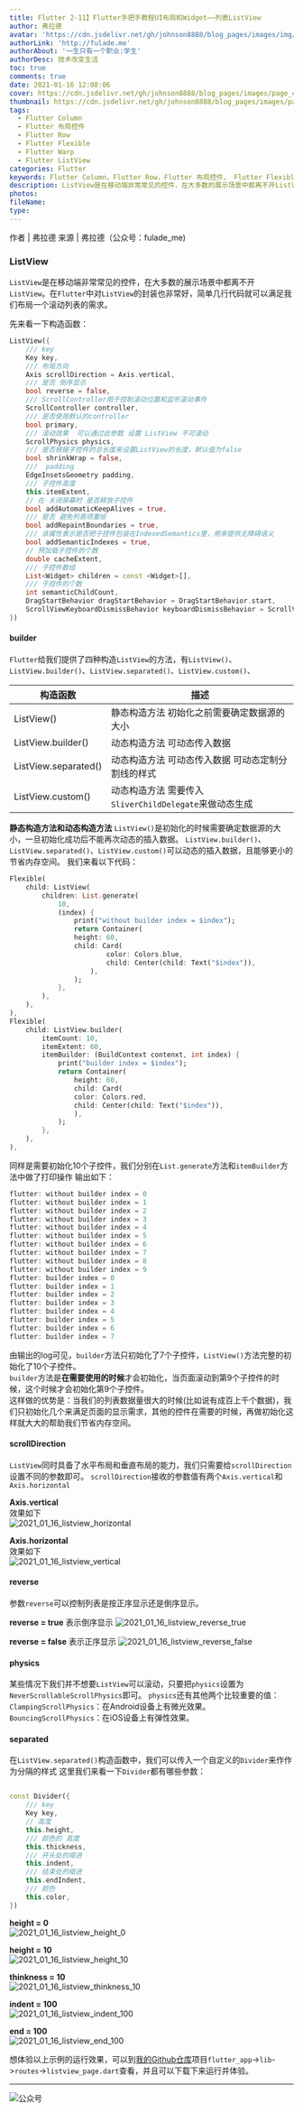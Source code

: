 ```yaml
---
title: Flutter 2-11】Flutter手把手教程UI布局和Widget——列表ListView
author: 弗拉德
avatar: 'https://cdn.jsdelivr.net/gh/johnson8888/blog_pages/images/img/avatar.jpg'
authorLink: 'http://fulade.me'
authorAbout: '一生只有一个职业:学生'
authorDesc: 技术改变生活
toc: true
comments: true
date: 2021-01-16 12:08:06
cover: https://cdn.jsdelivr.net/gh/johnson8888/blog_pages/images/page_conver_flutter_blue.jpeg
thumbnail: https://cdn.jsdelivr.net/gh/johnson8888/blog_pages/images/page_conver_flutter_blue.jpeg
tags:
  - Flutter Column
  - Flutter 布局控件
  - Flutter Row
  - Flutter Flexible
  - Flutter Warp
  - Flutter ListView
categories: Flutter
keywords: Flutter Column，Flutter Row，Flutter 布局控件， Flutter Flexible，Flutter Warp，ListView 
description: ListView是在移动端非常常见的控件，在大多数的展示场景中都离不开ListView。在Flutter中对ListView的封装也非常好，简单几行代码就可以满足我们布局一个滚动列表的需求。
photos:
fileName:
type:
---
```


作者 | 弗拉德
来源 | 弗拉德（公众号：fulade_me)

### ListView
`ListView`是在移动端非常常见的控件，在大多数的展示场景中都离不开`ListView`。在`Flutter`中对`ListView`的封装也非常好，简单几行代码就可以满足我们布局一个滚动列表的需求。

先来看一下构造函数：
```dart
ListView({
    /// key
    Key key,
    /// 布局方向
    Axis scrollDirection = Axis.vertical,
    /// 是否 倒序显示
    bool reverse = false,
    /// ScrollController用于控制滚动位置和监听滚动事件
    ScrollController controller,
    /// 是否使用默认的controller
    bool primary,
    /// 滚动效果  可以通过此参数 设置 ListView 不可滚动
    ScrollPhysics physics,
    /// 是否根据子控件的总长度来设置ListView的长度，默认值为false
    bool shrinkWrap = false,
    ///  padding
    EdgeInsetsGeometry padding,
    /// 子控件高度
    this.itemExtent,
    // 在 关闭屏幕时 是否释放子控件
    bool addAutomaticKeepAlives = true,
    /// 是否 避免列表项重绘
    bool addRepaintBoundaries = true,
    /// 该属性表示是否把子控件包装在IndexedSemantics里，用来提供无障碍语义
    bool addSemanticIndexes = true,
    // 预加载子控件的个数
    double cacheExtent,
    /// 子控件数组
    List<Widget> children = const <Widget>[],
    /// 子控件的个数
    int semanticChildCount,
    DragStartBehavior dragStartBehavior = DragStartBehavior.start,
    ScrollViewKeyboardDismissBehavior keyboardDismissBehavior = ScrollViewKeyboardDismissBehavior.manual,
})
```


#### builder 
`Flutter`给我们提供了四种构造`ListView`的方法，有`ListView()`、`ListView.builder()`、`ListView.separated()`、`ListView.custom()`、

|  构造函数   | 描述  |
|  ----  | ----  |
| ListView()  | 静态构造方法 初始化之前需要确定数据源的大小 |
| ListView.builder()  | 动态构造方法  可动态传入数据 |
| ListView.separated() | 动态构造方法  可动态传入数据 可动态定制分割线的样式 |
| ListView.custom()  |  动态构造方法 需要传入`SliverChildDelegate`来做动态生成 |

**静态构造方法和动态构造方法**
`ListView()`是初始化的时候需要确定数据源的大小，一旦初始化成功后不能再次动态的插入数据。
`ListView.builder()`、`ListView.separated()`、`ListView.custom()`可以动态的插入数据，且能够更小的节省内存空间。
我们来看以下代码：  
``` dart
Flexible(
    child: ListView(
        children: List.generate(
            10,
            (index) {
                print("without builder index = $index");
                return Container(
                height: 60,
                child: Card(
                        color: Colors.blue,
                        child: Center(child: Text("$index")),
                    ),
                );
            },
        ),
    ),
),
Flexible(
    child: ListView.builder(
        itemCount: 10,
        itemExtent: 60,
        itemBuilder: (BuildContext contenxt, int index) {
            print("builder index = $index");
            return Container(
                height: 60,
                child: Card(
                color: Colors.red,
                child: Center(child: Text("$index")),
                ),
            );
        },
    ),
),
```
同样是需要初始化10个子控件，我们分别在`List.generate`方法和`itemBuilder`方法中做了打印操作
输出如下：
``` dart
flutter: without builder index = 0
flutter: without builder index = 1
flutter: without builder index = 2
flutter: without builder index = 3
flutter: without builder index = 4
flutter: without builder index = 5
flutter: without builder index = 6
flutter: without builder index = 7
flutter: without builder index = 8
flutter: without builder index = 9
flutter: builder index = 0
flutter: builder index = 1
flutter: builder index = 2
flutter: builder index = 3
flutter: builder index = 4
flutter: builder index = 5
flutter: builder index = 6
flutter: builder index = 7
```
由输出的log可见，`builder`方法只初始化了7个子控件，`ListView()`方法完整的初始化了10个子控件。  
`builder`方法是**在需要使用的时候**才会初始化，当页面滚动到第9个子控件的时候，这个时候才会初始化第9个子控件。  
这样做的优势是：当我们的列表数据量很大的时候(比如说有成百上千个数据)，我们只初始化几个来满足页面的显示需求，其他的控件在需要的时候，再做初始化这样就大大的帮助我们节省内存空间。

#### scrollDirection
`ListView`同时具备了水平布局和垂直布局的能力，我们只需要给`scrollDirection`设置不同的参数即可。
`scrollDirection`接收的参数值有两个`Axis.vertical`和`Axis.horizontal`  
  
**Axis.vertical**  
效果如下  
![2021_01_16_listview_horizontal](https://cdn.jsdelivr.net/gh/johnson8888/blog_pages/images/2021_01_16_listview_horizontal.jpg)

**Axis.horizontal**  
效果如下  
![2021_01_16_listview_vertical](https://cdn.jsdelivr.net/gh/johnson8888/blog_pages/images/2021_01_16_listview_vertical.jpg)




#### reverse
参数`reverse`可以控制列表是按正序显示还是倒序显示。

**reverse = true**
表示倒序显示
![2021_01_16_listview_reverse_true](https://cdn.jsdelivr.net/gh/johnson8888/blog_pages/images/2021_01_16_listview_reverse_true.png)

**reverse = false**
表示正序显示
![2021_01_16_listview_reverse_false](https://cdn.jsdelivr.net/gh/johnson8888/blog_pages/images/2021_01_16_listview_reverse_false.png)

#### physics
某些情况下我们并不想要`ListView`可以滚动，只要把`physics`设置为`NeverScrollableScrollPhysics`即可。
`physics`还有其他两个比较重要的值：
`ClampingScrollPhysics`：在Android设备上有微光效果。
`BouncingScrollPhysics`：在iOS设备上有弹性效果。


#### separated
在`ListView.separated()`构造函数中，我们可以传入一个自定义的`Divider`来作作为分隔的样式
这里我们来看一下`Divider`都有哪些参数：
``` dart

const Divider({
    /// key
    Key key,
    // 高度
    this.height,
    /// 颜色的 高度
    this.thickness,
    /// 开头处的缩进
    this.indent,
    /// 结束处的缩进 
    this.endIndent,
    /// 颜色
    this.color,
})
```

**height = 0**  
![2021_01_16_listview_height_0](https://cdn.jsdelivr.net/gh/johnson8888/blog_pages/images/2021_01_16_listview_height_0.jpg)

**height = 10**  
![2021_01_16_listview_height_10](https://cdn.jsdelivr.net/gh/johnson8888/blog_pages/images/2021_01_16_listview_height_10.jpg)

**thinkness = 10**  
![2021_01_16_listview_thinkness_10](https://cdn.jsdelivr.net/gh/johnson8888/blog_pages/images/2021_01_16_listview_thinkness_10.jpg)

**indent = 100**  
![2021_01_16_listview_indent_100](https://cdn.jsdelivr.net/gh/johnson8888/blog_pages/images/2021_01_16_listview_indent_100.jpg)

**end = 100**  
![2021_01_16_listview_end_100](https://cdn.jsdelivr.net/gh/johnson8888/blog_pages/images/2021_01_16_listview_end_100.jpg)



想体验以上示例的运行效果，可以到[我的Github仓库](https://github.com/Johnson8888/learn_flutter)项目`flutter_app`->`lib`->`routes`->`listview_page.dart`查看，并且可以下载下来运行并体验。

***
![公众号](https://cdn.jsdelivr.net/gh/johnson8888/blog_pages/images/page_footer.jpg)

